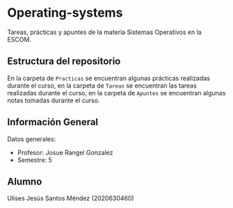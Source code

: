# Operating-systems
Tareas, prácticas y apuntes de la materia Sistemas Operativos en la ESCOM.
## Estructura del repositorio
En la carpeta de `Practicas` se encuentran algunas prácticas realizadas durante el curso, en la carpeta de `Tareas` se encuentran las tareas realizadas durante el curso, en la carpeta de `Apuntes` se encuentran algunas notas tomadas durante el curso.
## Información General
Datos generales:
- Profesor: Josue Rangel Gonzalez
- Semestre: 5
## Alumno
Ulises Jesús Santos Méndez (2020630460)
